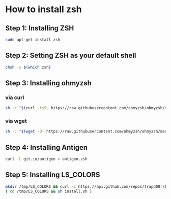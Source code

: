 # How to install zsh

## Step 1: Installing ZSH

```bash
sudo apt-get install zsh
```

## Step 2: Setting ZSH as your default shell

```bash
chsh -s $(which zsh)
```

## Step 3: Installing ohmyzsh

### via curl

```bash
sh -c "$(curl -fsSL https://raw.githubusercontent.com/ohmyzsh/ohmyzsh/master/tools/install.sh)"
```

### via wget

```bash
sh -c "$(wget -O- https://raw.githubusercontent.com/ohmyzsh/ohmyzsh/master/tools/install.sh)"
```

## Step 4: Installing Antigen

```bash
curl -L git.io/antigen > antigen.zsh
```

## Step 5: Installing LS_COLORS

```bash
mkdir /tmp/LS_COLORS && curl -L https://api.github.com/repos/trapd00r/LS_COLORS/tarball/master | tar xzf - --directory=/tmp/LS_COLORS --strip=1
( cd /tmp/LS_COLORS && sh install.sh )
```


